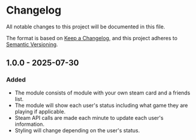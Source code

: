 # Changelog

All notable changes to this project will be documented in this file.

The format is based on [Keep a Changelog](https://keepachangelog.com/en/1.0.0/),
and this project adheres to [Semantic Versioning](https://semver.org/spec/v2.0.0.html).

## 1.0.0 - 2025-07-30

### Added
- The module consists of module with your own steam card and a friends list.
- The module will show each user's status including what game they are playing if applicable.
- Steam API calls are made each minute to update each user's information.
- Styling will change depending on the user's status.